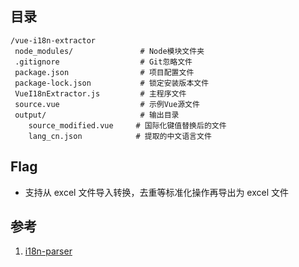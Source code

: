 ## 目录

```text
/vue-i18n-extractor
 node_modules/               # Node模块文件夹
 .gitignore                  # Git忽略文件
 package.json                # 项目配置文件
 package-lock.json           # 锁定安装版本文件
 VueI18nExtractor.js         # 主程序文件
 source.vue                  # 示例Vue源文件
 output/                     # 输出目录
    source_modified.vue     # 国际化键值替换后的文件
    lang_cn.json            # 提取的中文语言文件
```

## Flag

- 支持从 excel 文件导入转换，去重等标准化操作再导出为 excel 文件


## 参考

1. [i18n-parser](https://github.com/wood3n/i18n-parser)